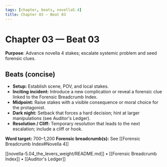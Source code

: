 ```yaml
---
tags: [chapter, beats, novella5.4]
title: Chapter 03 — Beat 03
---
```


# Chapter 03 — Beat 03

**Purpose**: Advance novella 4 stakes; escalate systemic problem and seed forensic clues.

## Beats (concise)
- **Setup:** Establish scene, POV, and local stakes.
- **Inciting incident:** Introduce a new complication or reveal a forensic clue linked to the Forensic Breadcrumb Index.
- **Midpoint:** Raise stakes with a visible consequence or moral choice for the protagonist.
- **Dark night:** Setback that forces a hard decision; hint at larger manipulations (see Auditor's Ledger).
- **Resolution / Cliff:** Temporary resolution that leads to the next escalation; include a cliff or hook.

**Word target:** 700–1,200
**Forensic breadcrumb(s):** See [[Forensic Breadcrumb Index#Novella 4]]

[[novella-5.04_the_levers_weight/README.md]] • [[Forensic Breadcrumb Index]] • [[Auditor's Ledger]]
